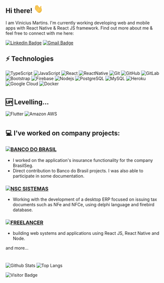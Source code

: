 ## Hi there! <img src="https://raw.githubusercontent.com/victoralmeidadev/victoralmeidadev/master/wave.gif" width="30px">

I am Vinicius Martins. I'm currently working developing web and mobile apps with React Native & React JS framework. Find out more about me & feel free to connect with me here:

[![Linkedin Badge](https://img.shields.io/badge/-victoralmeidadev-blue?style=flat-square&logo=Linkedin&logoColor=white&link=https://www.linkedin.com/in/vinicius-martins-115936178/)](https://www.linkedin.com/in/vinicius-martins-115936178/)
[![Gmail Badge](https://img.shields.io/badge/-victooralmeida1@gmail.com-c14438?style=flat-square&logo=Gmail&logoColor=white&link=mailto:vinicius.cross07@gmail.com)](mailto:vinicius.cross07@gmail.com)

## ⚡ Technologies

![TypeScript](https://img.shields.io/badge/-TypeScript-black?style=flat-square&logo=typescript)
![JavaScript](https://img.shields.io/badge/-JavaScript-black?style=flat-square&logo=javascript)
![React](https://img.shields.io/badge/-React-black?style=flat-square&logo=react)
![ReactNative](https://img.shields.io/badge/-React-black?style=flat-square&logo=react)
![Git](https://img.shields.io/badge/-Git-black?style=flat-square&logo=git)
![GitHub](https://img.shields.io/badge/-GitHub-black?style=flat-square&logo=github)
![GitLab](https://img.shields.io/badge/-GitLab-black?style=flat-square&logo=gitlab)
![Bootstrap](https://img.shields.io/badge/-Bootstrap-black?style=flat-square&logo=bootstrap)
![Firebase](https://img.shields.io/badge/-Firebase-black?style=flat-square&logo=firebase)
![Nodejs](https://img.shields.io/badge/-Nodejs-black?style=flat-square&logo=Node.js)
![PostgreSQL](https://img.shields.io/badge/-PostgreSQL-black?style=flat-square&logo=postgresql)
![MySQL](https://img.shields.io/badge/-MySQL-black?style=flat-square&logo=mysql)
![Heroku](https://img.shields.io/badge/-Heroku-black?style=flat-square&logo=heroku)
![Google Cloud](https://img.shields.io/badge/Google%20Cloud-black?style=flat-square&logo=google-cloud)
![Docker](https://img.shields.io/badge/-Docker-black?style=flat-square&logo=docker)

#

## 🆙 Levelling...

![Flutter](https://img.shields.io/badge/Flutter-black?style=flat-square&logo=flutter)
![Amazon AWS](https://img.shields.io/badge/Amazon%20AWS-black?style=flat-square&logo=amazon-aws)

#

## 💻 I've worked on company projects:

### [![BANCO DO BRASIL](https://img.shields.io/badge/BANCO%20DO%20BRASIL-f8d116?style=flat-square&link=https://www.bb.com.br)](https://www.bb.com.br)

- I worked on the application's insurance functionality for the company BrasilSeg.
- Direct contribution to Banco do Brasil projects. I was also able to participate in some documentation.

### [![NSC SISTEMAS](https://img.shields.io/badge/NSCSISTEMAS-0aa19c?style=flat-square&link=https://www.nscsistemas.com.br/)](https://www.nscsistemas.com.br/)

- Working with the development of a desktop ERP focused on issuing tax documents such as NFe and NFCe, using delphi language and firebird database.

### [![FREELANCER](https://img.shields.io/badge/FREELANCER-FF5A00?style=flat-square&link=https://viniciussk888.github.io/)](https://viniciussk888.github.io/)

- building web systems and applications using React JS, React Native and Node.

and more...

#

![Github Stats](https://github-readme-stats.vercel.app/api?username=viniciussk888&count_private=true&show_icons=true&include_all_commits=true)
![Top Langs](https://github-readme-stats.vercel.app/api/top-langs/?username=viniciussk888&hide=TeX&layout=compact)

![Visitor Badge](https://visitor-badge.laobi.icu/badge?page_id=viniciussk888.viniciussk888)
